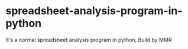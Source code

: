 # spreadsheet-analysis-program-in-python
It's a normal spreadsheet analysis program in python, Build by MMR
